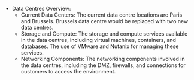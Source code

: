 - Data Centres Overview: 
	- Current Data Centers: The current data centre locations are Paris and Brussels. Brussels data centre would be replaced with two new data centres.
	- Storage and Compute: The storage and compute services available in the data centres, including virtual machines, containers, and databases. The use of VMware and Nutanix for managing these services.
 	- Networking Components: The networking components involved in the data centres, including the DMZ, firewalls, and connections for customers to access the environment.
